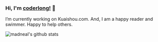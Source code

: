 ### Hi, I'm [coderlong!](https://coderlongren.github.io) 👋
I’m currently working on Kuaishou.com.
And, I am a happy reader and swimmer. Happy to help others.

![madneal's github stats](https://github-readme-stats.vercel.app/api?username=coderlongren&show_icons=true&theme=radical)
